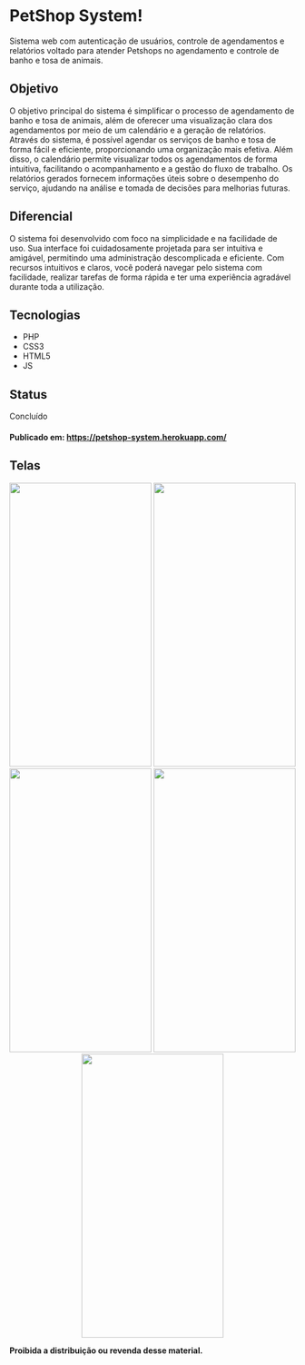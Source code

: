 # PetShop System!

Sistema web com autenticação de usuários, controle de agendamentos e relatórios voltado para atender Petshops no agendamento e controle de banho e tosa de animais.

## Objetivo

O objetivo principal do sistema é simplificar o processo de agendamento de banho e tosa de animais, além de oferecer uma visualização clara dos agendamentos por meio de um calendário e a geração de relatórios. Através do sistema, é possível agendar os serviços de banho e tosa de forma fácil e eficiente, proporcionando uma organização mais efetiva. Além disso, o calendário permite visualizar todos os agendamentos de forma intuitiva, facilitando o acompanhamento e a gestão do fluxo de trabalho. Os relatórios gerados fornecem informações úteis sobre o desempenho do serviço, ajudando na análise e tomada de decisões para melhorias futuras.

## Diferencial

O sistema foi desenvolvido com foco na simplicidade e na facilidade de uso. Sua interface foi cuidadosamente projetada para ser intuitiva e amigável, permitindo uma administração descomplicada e eficiente. Com recursos intuitivos e claros, você poderá navegar pelo sistema com facilidade, realizar tarefas de forma rápida e ter uma experiência agradável durante toda a utilização.

## Tecnologias

* PHP
* CSS3
* HTML5
* JS
  
## Status

Concluído

#### **Publicado em:** https://petshop-system.herokuapp.com/

## Telas

<p align="center">
<img src="./img/splash_screen.jpg" width="250" height="500"/>
<img src="./img/login.jpg" width="250" height="500"/>
<img src="./img/register_user.jpg" width="250" height="500"/>
<img src="./img/register_service.jpg" width="250" height="500"/>
<img src="./img/learn_subject.jpg" width="250" height="500"/>
</p>

**Proibida a distribuição ou revenda desse material.**
